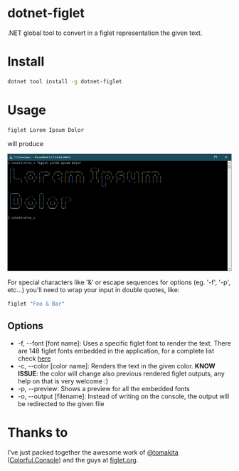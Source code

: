 # dotnet-figlet

.NET global tool to convert in a figlet representation the given text.

# Install
```bash
dotnet tool install -g dotnet-figlet
```

# Usage
```bash
figlet Lorem Ipsum Dolor
```

will produce

![](https://raw.githubusercontent.com/tanathos/dotnet-figlet/master/preview.png)

For special characters like '&' or escape sequences for options (eg. '-f', '-p', etc...) you'll need to wrap your input in double quotes, like:
```bash
figlet "Foo & Bar"
```

## Options
- -f, --font [font name]: Uses a specific figlet font to render the text. There are 148 figlet fonts embedded in the application, for a complete list check [here](http://www.figlet.org/fontdb.cgi)
- -c, --color [color name]: Renders the text in the given color. __KNOW ISSUE__: the color will change also previous rendered figlet outputs, any help on that is very welcome :)
- -p, --preview: Shows a preview for all the embedded fonts
- -o, --output [filename]: Instead of writing on the console, the output will be redirected to the given file

# Thanks to

I've just packed together the awesome work of [@tomakita](https://github.com/tomakita) ([Colorful.Console](https://github.com/tomakita/Colorful.Console)) and the guys at [figlet.org](http://www.figlet.org/).